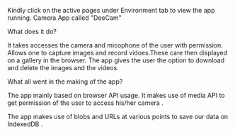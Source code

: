 Kindly click on the active pages under Environment tab to view the app running.
Camera App called "DeeCam"

What does it do?

It takes accesses the camera and micophone of the user with permission. Allows one to capture images and record vidoes.These care then displayed on a gallery in the browser. The app gives the user the option to download and delete the images and the videos.

What all went in the making of the app?

The app mainly based on browser API usage. It makes use of media API to get permission of the user to access his/her camera .

The app makes use of blobs and URLs at various points to save our data on IndexedDB .
